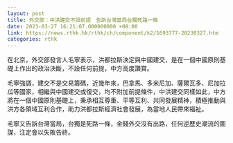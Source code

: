 ```yaml
---
layout: post
title: 外交部：中洪建交不設前提　告訴台灣當局台獨死路一條
date: 2023-03-27 16:21:07.000000000 +08:00
link: https://news.rthk.hk/rthk/ch/component/k2/1693777-20230327.htm
categories: rthk
---
```


在北京，外交部發言人毛寧表示，洪都拉斯決定與中國建交，是在一個中國原則基礎上作出的政治決斷，不設任何前提，中方高度讚賞。

毛寧強調，建交不是交易籌碼，近幾年來，巴拿馬、多米尼加、薩爾瓦多、尼加拉瓜等國家，相繼與中國建交或復交，均不附加前提條件，中洪建交同樣如此，中方將在一個中國原則基礎上，秉承相互尊重、平等互利、共同發展精神，積極推動與洪方各領域互利合作，助力洪都拉斯經濟社會發展，為當地人民帶來福祉。

毛寧又告訴台灣當局，台獨是死路一條，金錢外交沒有出路，任何逆歷史潮流的圖謀，注定會以失敗告終。
